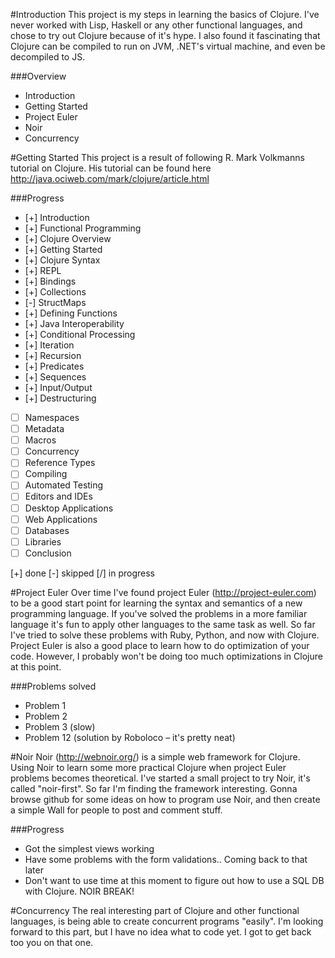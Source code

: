 #Introduction
  This project is my steps in learning the basics of Clojure.
  I've never worked with Lisp, Haskell or any other functional languages, and chose to try out Clojure because of it's hype. I also found it fascinating that Clojure can be compiled to run on JVM, .NET's virtual machine, and even be decompiled to JS. 
  
###Overview
 * Introduction
 * Getting Started
 * Project Euler
 * Noir
 * Concurrency

#Getting Started
  This project is a result of following R. Mark Volkmanns tutorial on Clojure.
  His tutorial can be found here http://java.ociweb.com/mark/clojure/article.html
  
###Progress
* [+] Introduction
* [+] Functional Programming
* [+] Clojure Overview
* [+] Getting Started
* [+] Clojure Syntax
* [+] REPL
* [+] Bindings
* [+] Collections
* [-] StructMaps
* [+] Defining Functions
* [+] Java Interoperability
* [+] Conditional Processing
* [+] Iteration
* [+] Recursion
* [+] Predicates
* [+] Sequences
* [+] Input/Output
* [+] Destructuring
* [ ] Namespaces
* [ ] Metadata
* [ ] Macros
* [ ] Concurrency
* [ ] Reference Types
* [ ] Compiling
* [ ] Automated Testing
* [ ] Editors and IDEs
* [ ] Desktop Applications
* [ ] Web Applications
* [ ] Databases
* [ ] Libraries
* [ ] Conclusion
  
[+] done      [-] skipped      [/] in progress

#Project Euler
  Over time I've found project Euler (http://project-euler.com) to be a good start point for learning the syntax and semantics of a new programming language. If you've solved the problems in a more familiar language it's fun to apply other languages to the same task as well. So far I've tried to solve these problems with Ruby, Python, and now with Clojure.
  Project Euler is also a good place to learn how to do optimization of your code. However, I probably won't be doing too much optimizations in Clojure at this point.
  
###Problems solved
  * Problem 1
  * Problem 2
  * Problem 3 (slow)
  * Problem 12 (solution by Roboloco – it's pretty neat)
  
  
  
#Noir
  Noir (http://webnoir.org/) is a simple web framework for Clojure. Using Noir to learn some more practical Clojure when project Euler problems becomes theoretical.
  I've started a small project to try Noir, it's called "noir-first". So far I'm finding the framework interesting. 
  Gonna browse github for some ideas on how to program use Noir, and then create a simple Wall for people to post and comment stuff. 
  
###Progress
  * Got the simplest views working
  * Have some problems with the form validations.. Coming back to that later
  * Don't want to use time at this moment to figure out how to use a SQL DB with Clojure. NOIR BREAK!
  
  
  
  
#Concurrency 
  The real interesting part of Clojure and other functional languages, is being able to create concurrent programs "easily". I'm looking forward to this part, but I have no idea what to code yet. I got to get back too you on that one.
  
  


  
